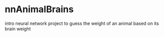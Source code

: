 # nnAnimalBrains
intro neural network project to guess the weight of an animal based on its brain weight
